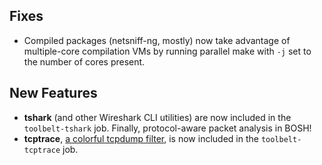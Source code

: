 ## Fixes

- Compiled packages (netsniff-ng, mostly) now take advantage of
  multiple-core compilation VMs by running parallel make with `-j`
  set to the number of cores present.

## New Features

- **tshark** (and other Wireshark CLI utilities) are now included
  in the `toolbelt-tshark` job.  Finally, protocol-aware packet
  analysis in BOSH!
- **tcptrace**, [a colorful tcpdump filter][1], is now included in
  the `toolbelt-tcptrace` job.



[1]: https://github.com/jhunt/tcptrace
